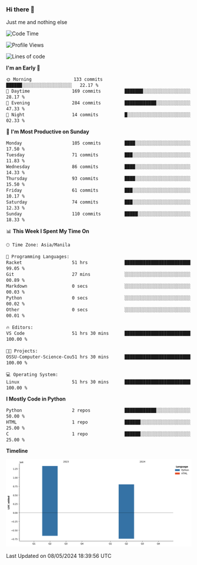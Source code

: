 ### Hi there 👋

Just me and nothing else


<!--START_SECTION:waka-->
![Code Time](http://img.shields.io/badge/Code%20Time-246%20hrs%2052%20mins-blue)

![Profile Views](http://img.shields.io/badge/Profile%20Views-9-blue)

![Lines of code](https://img.shields.io/badge/From%20Hello%20World%20I%27ve%20Written-2.1%20million%20lines%20of%20code-blue)

**I'm an Early 🐤** 

```text
🌞 Morning                133 commits         ██████░░░░░░░░░░░░░░░░░░░   22.17 % 
🌆 Daytime                169 commits         ███████░░░░░░░░░░░░░░░░░░   28.17 % 
🌃 Evening                284 commits         ████████████░░░░░░░░░░░░░   47.33 % 
🌙 Night                  14 commits          █░░░░░░░░░░░░░░░░░░░░░░░░   02.33 % 
```
📅 **I'm Most Productive on Sunday** 

```text
Monday                   105 commits         ████░░░░░░░░░░░░░░░░░░░░░   17.50 % 
Tuesday                  71 commits          ███░░░░░░░░░░░░░░░░░░░░░░   11.83 % 
Wednesday                86 commits          ████░░░░░░░░░░░░░░░░░░░░░   14.33 % 
Thursday                 93 commits          ████░░░░░░░░░░░░░░░░░░░░░   15.50 % 
Friday                   61 commits          ███░░░░░░░░░░░░░░░░░░░░░░   10.17 % 
Saturday                 74 commits          ███░░░░░░░░░░░░░░░░░░░░░░   12.33 % 
Sunday                   110 commits         █████░░░░░░░░░░░░░░░░░░░░   18.33 % 
```


📊 **This Week I Spent My Time On** 

```text
🕑︎ Time Zone: Asia/Manila

💬 Programming Languages: 
Racket                   51 hrs              █████████████████████████   99.05 % 
Git                      27 mins             ░░░░░░░░░░░░░░░░░░░░░░░░░   00.89 % 
Markdown                 0 secs              ░░░░░░░░░░░░░░░░░░░░░░░░░   00.03 % 
Python                   0 secs              ░░░░░░░░░░░░░░░░░░░░░░░░░   00.02 % 
Other                    0 secs              ░░░░░░░░░░░░░░░░░░░░░░░░░   00.01 % 

🔥 Editors: 
VS Code                  51 hrs 30 mins      █████████████████████████   100.00 % 

🐱‍💻 Projects: 
OSSU-Computer-Science-Cou51 hrs 30 mins      █████████████████████████   100.00 % 

💻 Operating System: 
Linux                    51 hrs 30 mins      █████████████████████████   100.00 % 
```

**I Mostly Code in Python** 

```text
Python                   2 repos             ████████████░░░░░░░░░░░░░   50.00 % 
HTML                     1 repo              ██████░░░░░░░░░░░░░░░░░░░   25.00 % 
C                        1 repo              ██████░░░░░░░░░░░░░░░░░░░   25.00 % 
```



**Timeline**

![Lines of Code chart](https://raw.githubusercontent.com/brutist/brutist/main/assets/bar_graph.png)


 Last Updated on 08/05/2024 18:39:56 UTC
<!--END_SECTION:waka-->
